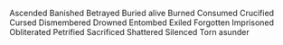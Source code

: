 Ascended
Banished
Betrayed
Buried alive
Burned
Consumed
Crucified
Cursed
Dismembered
Drowned
Entombed
Exiled
Forgotten
Imprisoned
Obliterated
Petrified
Sacrificed
Shattered
Silenced
Torn asunder